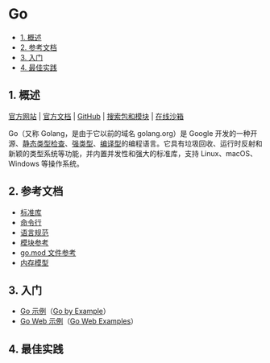 # Go<!-- omit in toc -->

- [1. 概述](#1-概述)
- [2. 参考文档](#2-参考文档)
- [3. 入门](#3-入门)
- [4. 最佳实践](#4-最佳实践)

## 1. 概述

[官方网站](https://go.dev) | [官方文档](https://go.dev/doc/) | [GitHub](https://github.com/golang) | [搜索包和模块](https://pkg.go.dev/) | [在线沙箱](https://go.dev/play/)

Go（又称 Golang，是由于它以前的域名 golang.org）是 Google 开发的一种开源、[静态类型检查](../术语表/类型系统.md)、[强类型](../术语表/类型系统.md)、[编译型](../术语表/编译型语言.md)的编程语言。它具有垃圾回收、运行时反射和新颖的类型系统等功能，并内置并发性和强大的标准库，支持 Linux、macOS、Windows 等操作系统。

## 2. 参考文档

- [标准库](https://pkg.go.dev/std)
- [命令行](https://go.dev/doc/cmd)
- [语言规范](https://go.dev/ref/spec)
- [模块参考](https://go.dev/ref/mod)
- [go.mod 文件参考](https://go.dev/doc/modules/gomod-ref)
- [内存模型](https://go.dev/ref/mem)

## 3. 入门

- [Go 示例](./Go-by-Example)（[Go by Example](https://gobyexample.com)）
- [Go Web 示例](./Go-Web-Examples)（[Go Web Examples](https://gowebexamples.com)）

## 4. 最佳实践
